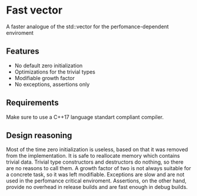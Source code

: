 # Fast vector

A faster analogue of the std::vector for the perfomance-dependent enviroment

## Features

* No default zero initialization
* Optimizations for the trivial types
* Modifiable growth factor
* No exceptions, assertions only

## Requirements

Make sure to use a C++17 language standart compliant compiler.

## Design reasoning

Most of the time zero initialization is useless, based on that it was removed from the implementation.
It is safe to reallocate memory which contains trivial data. Trivial type constructors and destructors do nothing, so there are no reasons to call them.
A growth factor of two is not always suitable for a concrete task, so it was left modifiable.
Exceptions are slow and are not used in the perfomance critical enviroment. Assertions, on the other hand, provide no overhead in release builds and are fast enough in debug builds.

